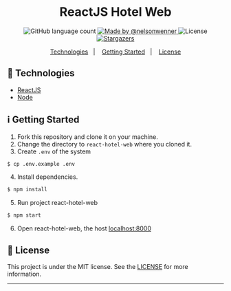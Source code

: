 <h1 align="center">
  ReactJS Hotel Web
</h1>

<p align="center">
  <img alt="GitHub language count" src="https://img.shields.io/github/languages/count/nelsonwenner/react-hotel-web?color=%2304D361">

  <a href="https://github.com/nelsondiaas">
    <img alt="Made by @nelsonwenner" src="https://img.shields.io/badge/made%20by-%40nelsonwenner-%2304D361">
  </a>

  <img alt="License" src="https://img.shields.io/badge/license-MIT-%2304D361">

  <a href="https://github.com/nelsondiaas/react-hotel-web/stargazers">
    <img alt="Stargazers" src="https://img.shields.io/github/stars/nelsonwenner/react-hotel-web?style=social">
  </a>
</p>

<p align="center">
  <a href="#technologies">Technologies</a>&nbsp;&nbsp;&nbsp;|&nbsp;&nbsp;&nbsp;
  <a href="#getting-started">Getting Started</a>&nbsp;&nbsp;&nbsp;|&nbsp;&nbsp;&nbsp;
  <a href="#license">License</a>
</p>

## :rocket: Technologies

* [ReactJS](https://reactjs.org/)
* [Node](https://nodejs.org/en/)

## :information_source: Getting Started

1. Fork this repository and clone it on your machine.
2. Change the directory to `react-hotel-web` where you cloned it.
3. Create `.env` of the system
   
```bash
$ cp .env.example .env
```

4. Install dependencies.
   
```bash
$ npm install
```

5. Run project react-hotel-web
   
```bash
$ npm start
```

6. Open react-hotel-web, the host [localhost:8000](http://localhost:8000) 

## :memo: License
This project is under the MIT license. See the [LICENSE](LICENSE.md) for more information.

---
